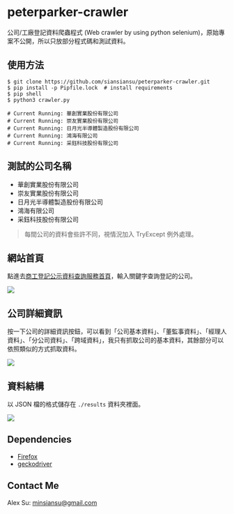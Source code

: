 # peterparker-crawler
公司/工廠登記資料爬蟲程式 (Web crawler by using python selenium)，原始專案不公開，所以只放部分程式碼和測試資料。

## 使用方法

```shell
$ git clone https://github.com/siansiansu/peterparker-crawler.git
$ pip install -p Pipfile.lock  # install requirements
$ pip shell
$ python3 crawler.py

# Current Running: 華創實業股份有限公司
# Current Running: 崇友實業股份有限公司
# Current Running: 日月光半導體製造股份有限公司
# Current Running: 鴻海有限公司
# Current Running: 采鈺科技股份有限公司
```

## 測試的公司名稱
- 華創實業股份有限公司
- 崇友實業股份有限公司
- 日月光半導體製造股份有限公司
- 鴻海有限公司
- 采鈺科技股份有限公司

> 每間公司的資料會些許不同，視情況加入 TryExcept 例外處理。

## 網站首頁 
點進去[商工登記公示資料查詢服務首頁](https://findbiz.nat.gov.tw/fts/query/QueryBar/queryInit.do#)，輸入關鍵字查詢登記的公司。

![](https://i.imgur.com/lvLE6aR.png)

## 公司詳細資訊
按一下公司的詳細資訊按鈕，可以看到「公司基本資料」、「董監事資料」、「經理人資料」、「分公司資料」、「跨域資料」，我只有抓取公司的基本資料，其餘部分可以依照類似的方式抓取資料。 

![](https://i.imgur.com/bqxivg8.png)

## 資料結構
以 JSON 檔的格式儲存在 `./results` 資料夾裡面。

![](https://i.imgur.com/nLQFxID.png)

## Dependencies
- [Firefox](https://www.mozilla.org/zh-TW/firefox/new/)
- [geckodriver](https://github.com/mozilla/geckodriver/releases)

## Contact Me
Alex Su: minsiansu@gmail.com